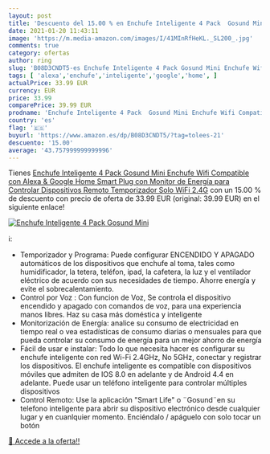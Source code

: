 ```yaml
---
layout: post
title: 'Descuento del 15.00 % en Enchufe Inteligente 4 Pack  Gosund Mini '
date: 2021-01-20 11:43:11
image: 'https://m.media-amazon.com/images/I/41MInRfHeKL._SL200_.jpg'
comments: true
category: ofertas
author: ring
slug: 'B08D3CNDT5-es Enchufe Inteligente 4 Pack Gosund Mini Enchufe Wifi...'
tags: [ 'alexa','enchufe','inteligente','google','home', ]
actualPrice: 33.99 EUR
currency: EUR
price: 33.99
comparePrice: 39.99 EUR
prodname: 'Enchufe Inteligente 4 Pack  Gosund Mini Enchufe Wifi Compatible con Alexa & Google Home  Smart Plug con Monitor de Energía para Controlar Dispositivos Remoto  Temporizador  Solo WiFi 2.4G'
country: 'es'
flag: '🇪🇸'
buyurl: 'https://www.amazon.es/dp/B08D3CNDT5/?tag=tolees-21'
descuento: '15.00'
average: '43.757999999999996'
---
```


Tienes [Enchufe Inteligente 4 Pack  Gosund Mini Enchufe Wifi Compatible con Alexa & Google Home  Smart Plug con Monitor de Energía para Controlar Dispositivos Remoto  Temporizador  Solo WiFi 2.4G](https://www.amazon.es/dp/B08D3CNDT5/?tag=tolees-21) con un 15.00 % de descuento con precio de oferta de 33.99 EUR (original: 39.99 EUR) en el siguiente enlace!

[![Enchufe Inteligente 4 Pack  Gosund Mini ](https://m.media-amazon.com/images/I/41MInRfHeKL._SL200_.jpg)](https://www.amazon.es/dp/B08D3CNDT5/?tag=tolees-21)

ℹ️:

- Temporizador y Programa: Puede configurar ENCENDIDO Y APAGADO automáticos de los dispositivos que enchufe al toma, tales como humidificador, la tetera, teléfon, ipad, la cafetera, la luz y el ventilador eléctrico de acuerdo con sus necesidades de tiempo. Ahorre energía y evite el sobrecalentamiento.
- Control por Voz : Con funcion de Voz, Se controla el dispositivo encendido y apagado con comandos de voz, para una experiencia manos libres. Haz su casa más doméstica y inteligente
- Monitorización de Energía: analice su consumo de electricidad en tiempo real o vea estadísticas de consumo diarias o mensuales para que pueda controlar su consumo de energía para un mejor ahorro de energía
- Fácil de usar e instalar: Todo lo que necesita hacer es configurar su enchufe inteligente con red Wi-Fi 2.4GHz, No 5GHz, conectar y registrar los dispositivos. El enchufe inteligente es compatible con dispositivos móviles que admiten de IOS 8.0 en adelante y de Android 4.4 en adelante. Puede usar un teléfono inteligente para controlar múltiples dispositivos
- Control Remoto: Use la aplicación "Smart Life" o ¨Gosund¨en su telefono inteligente para abrir su dispositivo electrónico desde cualquier lugar y en cuanlquier momento. Enciéndalo / apáguelo con solo tocar un botón

[🛒 Accede a la oferta!!](https://www.amazon.es/dp/B08D3CNDT5/?tag=tolees-21)
